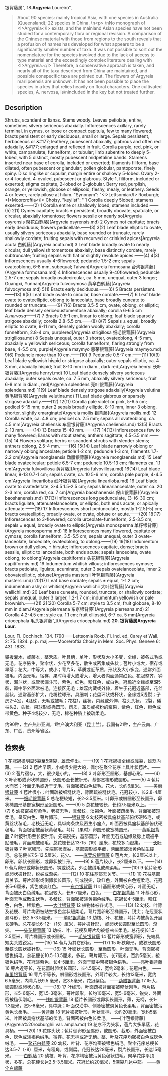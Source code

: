 银背藤属",
18.**Argyreia** Loureiro",

> About 90 species: mainly tropical Asia, with one species in Australia (Queensland); 22 species in China.&#x0D;\n&lt;p&gt;&#x0D;\nNo monograph of &lt;I&gt;Argyreia&lt;/I&gt; exists, and the mainland Asian species have not been studied for a contemporary flora or regional revision. A comparison of the Chinese material with those from regions to the south reveals that a profusion of names has developed for what appears to be a significantly smaller number of taxa. It was not possible to sort out the nomenclature for the species involved due to the lack of access to type material and the exceedingly complex literature dealing with &lt;I&gt;Argyreia.&lt;/I&gt; Therefore, a conservative approach is taken, and nearly all of the taxa described from China are maintained, and possible conspecific taxa are pointed out. The flowers of Argyreia marlipoensis are unknown. It has not been possible to place the species in a key that relies heavily on floral characters. One cultivated species, A. nervosa, is\nincluded in the key but not treated further.

## Description
Shrubs, scandent or lianas. Stems woody. Leaves petiolate, entire, sometimes silvery sericeous abaxially. Inflorescences axillary, rarely terminal, in cymes, or loose or compact capitula, few to many flowered; bracts persistent or early deciduous, small or large. Sepals persistent, herbaceous or &amp;#177; leathery, pubescent abaxially, glabrous and often red adaxially, &amp;#177; enlarged and reflexed in fruit. Corolla purple, red, pink, or white, campanulate, funnelform, or tubular; limb subentire to deeply 5-lobed, with 5 distinct, mostly pubescent midpetaline bands. Stamens inserted near base of corolla, included or exserted; filaments filiform, base dilated, often pubescent or glandular; pollen globular, pantoporate, finely spiny. Disc ringlike or cupular, margin entire or shallowly 5-lobed. Ovary 2- or 4-loculed, 4-ovuled, pubescent or glabrous. Style 1, filiform, included or exserted; stigma capitate, 2-lobed or 2-globular. Berry red, purplish, orange, or yellowish, globose or ellipsoid, fleshy, mealy, or leathery. Seeds 4 or fewer, rarely pilose at hilum.
  "Synonym": "&lt;I&gt;Lettsomia&lt;/I&gt; Roxburgh; &lt;I&gt;Moorcroftia&lt;/I&gt; Choisy.
  "keylist": "
1 Corolla deeply 5lobed; stamens exserted.——(2)
1 Corolla entire or shallowly lobed; stamens included.——(5)
2(1) Cymes capitate; bracts &#177; persistent, broadly obovate, spatulate, or circular, abaxially tomentose; flowers sessile or nearly so[Argyreia osyrensis 聚花白鹤藤](Argyreia osyrensis.md)
2 Cymes not capitate; bracts early deciduous; flowers pedicellate.——(3)
3(2) Leaf blade elliptic to ovate, usually silvery sericeous abaxially, base rounded or truncate, rarely shallowly cordate; fruiting sepals with recurved or crinkled apices[Argyreia acuta 白鹤藤](Argyreia acuta.md)
3 Leaf blade broadly ovate to nearly circular, dull yellowish tomentose abaxially, base distinctly cordate, rarely subtruncate; fruiting sepals with flat or slightly revolute apices.——(4)
4(3) Inflorescences usually 4-6flowered; peduncle 1.5-2 cm; sepals ovateoblong, 6-8 mm, subequal; Taiwan[Argyreia formosana 台湾银背藤](Argyreia formosana.md)
4 Inflorescences usually 9-40flowered; peduncle 2.5-7 cm; sepals broadly ovatecircular, ca. 5 mm, unequal, outer 3 longer; Guangxi, Yunnan[Argyreia fulvocymosa 黄伞白鹤藤](Argyreia fulvocymosa.md)
5(1) Bracts early deciduous.——(6)
5 Bracts persistent.——(13)
6(5) Leaf blade ovate to circular, base cordate.——(7)
6 Leaf blade ovate to ovateelliptic, oblong to lanceolate, base broadly cuneate to rounded or truncate.——(9)
7(6) Bracts 3.5-5 cm, ovate, oblong, or elliptic; leaf blade densely sericeoustomentose abaxially; corolla 6-6.5 cm <I>A.nervosa</I>——(7)
7 Bracts 0.5-1 cm, linear to oblong; leaf blade sparsely strigose abaxially; corolla 2.8-5.5 cm.——(8)
8(7) Sepals &#177; equal, broadly elliptic to ovate, 9-11 mm, densely golden woolly abaxially; corolla funnelform, 2.8-4 cm, purplered[Argyreia strigillosa 细毛银背藤](Argyreia strigillosa.md)
8 Sepals unequal, outer 3 shorter, ovateoblong, 4-5 mm, abaxially &#177; yellowish sericeous; corolla funnelform, flaring strongly from base, 4-5.5 cm, purple[Argyreia maymyo 思茅银背藤](Argyreia maymyo.md)
9(6) Peduncle more than 10 cm.——(10)
9 Peduncle 0.5-7 cm.——(11)
10(9) Leaf blade yellowish hispid or strigose abaxially; outer sepals elliptic, ca. 4 3 mm, abaxially hispid; fruit 8-10 mm in diam., dark red[Argyreia henryi 长叶银背藤](Argyreia henryi.md)
10 Leaf blade densely silvery sericeous abaxially; outer sepals ovate, ca. 7 5 mm, abaxially silvery sericeous; fruit 6-8 mm in diam., red[Argyreia splendens 亮叶银背藤](Argyreia splendens.md)
11(9) Leaf blade densely strigose adaxially[Argyreia velutina 黄毛银背藤](Argyreia velutina.md)
11 Leaf blade glabrous or sparsely strigose adaxially.——(12)
12(11) Corolla pale violet or pink, 5-6.5 cm; pedicel 5-15 mm; outer 2 sepals broadly elliptic, 8-10 mm, inner 3 oblong, shorter, slightly emarginate[Argyreia mollis 银背藤](Argyreia mollis.md)
12 Corolla white, ca. 4.8 cm; pedicel ca. 2.5 mm; sepals all ovateoblong, ca. 4.5 mm[Argyreia cheliensis 车里银背藤](Argyreia cheliensis.md)
13(5) Bracts 2-13 mm.——(14)
13 Bracts 15-40 mm.——(17)
14(13) Inflorescences few to many flowered; lianas with stout stems; anthers sagittate, 4.5-5.5 mm.——(15)
14 Flowers solitary; herbs or scandent shrubs with slender stems; anthers oblong, 2.5-4 mm.——(16)
15(14) Leaf blade narrowly oblong or narrowly oblonglanceolate; petiole 1-2 cm; peduncle 1-3 cm; filaments 1.7-2.2 cm[Argyreia monglaensis 勐腊银背藤](Argyreia monglaensis.md)
15 Leaf blade ovatecircular; petiole 6.5-7 cm; peduncle 10.5-13 cm; filaments ca. 1.1 cm[Argyreia fulvovillosa 黄背藤](Argyreia fulvovillosa.md)
16(14) Leaf blade linear, 9-13 0.7-1 cm; sepals ovate, ca. 10 5-6 mm; corolla pale purple, 4-4.5 cm[Argyreia lineariloba 线叶银背藤](Argyreia lineariloba.md)
16 Leaf blade ovate to ovatedeltate, 3-4.5 1.5-2.5 cm; sepals linearlanceolate, outer ca. 20 2-3 mm; corolla red, ca. 7 cm[Argyreia baoshanensis 保山银背藤](Argyreia baoshanensis.md)
17(13) Inflorescences long pedunculate, (3-)6-30 cm; bracts ligulate, attenuatelanceolate, or elliptic, both ends acute, or apically attenuate.——(18)
17 Inflorescences short pedunculate, mostly 1-2.5(-5) cm; bracts ovateelliptic, broadly ovate, or ovate, obtuse or acute.——(20)
18(17) Inflorescences to 3-flowered; corolla urceolate-funnelform, 2.5-3.5 cm; sepals &#177; equal, broadly ovate to elliptic[Argyreia monosperma 单籽银背藤](Argyreia monosperma.md)
18 Inflorescences many flowered, capitate or cymose; corolla funnelform, 3.5-5.5 cm; sepals unequal, outer 3 ovate-lanceolate, lanceolate, ovateoblong, to oblong.——(19)
19(18) Indumentum brown or dull yellow, &#177; hirsute; inflorescences capitate, dense; bracts sessile, elliptic to lanceolate, both ends acute; sepals lanceolate, ovate oblong, to oblong[Argyreia capitiformis 头花银背藤](Argyreia capitiformis.md)
19 Indumentum whitish villous; inflorescences cymose; bracts petiolate, ligulate, acuminate; outer 3 sepals ovatelanceolate, inner 2 obovateelliptic, obtuse[Argyreia mastersii 叶苞银背藤](Argyreia mastersii.md)
20(17) Leaf base cordate; sepals &#177; equal, 1-1.2 cm; indumentum ashy or whitish[Argyreia wallichii 大叶银背藤](Argyreia wallichii.md)
20 Leaf base cuneate, rounded, truncate, or shallowly cordate; sepals unequal, outer 3 larger, 1.2-1.7 cm; indumentum yellowish or pale brownish.——(21)
21(20) Corolla 5-7 cm; style to 3.5 cm; fruit globose, 8-10 mm in diam.[Argyreia pierreana 东京银背藤](Argyreia pierreana.md)
21 Corolla 4.2-4.5 cm; style ca. 1.1 cm; fruit ellipsoid, 6-7 ca. 5 mm[Argyreia eriocephala 毛头银背藤",](Argyreia eriocephala.md)
**20. 银背藤属Argyreia Lour.**

Lour. Fl. Cochinch. 134. 1790——Lettsomia Roxb. Fl. Ind. ed. Carey et Wall. 2: 75. 1824. p. p. maj.——Mooreroftia Choisy in Mem. Soc. Phys. Geneve 6: 431. 1833.

攀援灌木，或藤本，茎禾质。叶具柄，单叶，形状及大小多变，全缘，被各式毛或无毛。花序腋生，聚伞状，少花至多花，散生或密集成头状；苞片小或大，宿存或早落；花大，中等大，或小；萼片5，草质或近革质，形状及大小多变，通常外面被毛，内面无毛，宿存，果时稍增大或增大，增大者内面通常红色。花冠整齐，钟状，漏斗状，或管状漏斗形，紫色，红色，粉红色，或白色，冠檐近全缘或至深5裂，瓣中带外面常被毛，连接区无毛；雄蕊内藏或外伸，着生于花冠近基部，花丝丝状，通常基部扩大，花粉粒球形，具细刺；花盘环状或杯状，全缘或5浅裂；子房2-4室，4胚珠，无毛或被毛；花柱1，丝状，内藏或外伸，柱头头状， 2裂，稀柱头2，头状。果球形或椭圆形，肉质，革质或被粉的浆果，紫色，红色，橙色或带黄色。种子4或较少，无毛，稀在种脐上被疏柔毛。

约90种，主产热带亚洲，1种产澳大利亚（昆士兰）。我国有21种，主产云南、广东、广西、贵州等省区。

## 检索表

1 花冠冠檐明显5裂至5深裂，雄蕊伸出。——(19)
1 花冠冠檐全缘或浅裂，雄蕊内藏。——(2)
2 苞片早落，小或很少是大的，偶尔在聚伞花序上具叶状苞片。——(3)
2 苞片宿存，大，很少是小的。——(8)
3 叶卵形至圆形，基部心形。——(4)
3 叶卵形或卵状椭圆形，长圆形至长披针形，基部宽楔形或圆形。——(5)
4 苞片大而宽；叶面无毛或近于无毛，背面密被白色绒毛。花大，长约6厘米。 ——[美丽银背藤](Argyreia%20nervosa.md)
4 苞片很小；叶面疏被细糙伏毛，背面疏被糙伏毛。花冠较小，长2.8-4厘米。 ——[细毛银背藤](Argyreia%20strigillosa.md)
5 总花梗较短，长2-3.5厘米。叶卵形或椭圆形至长圆形，卵状椭圆形基部宽楔形至近圆形。——(6)
5 总花梗较长，长约7.5厘米以上。——(7)
6 幼枝密被短柔毛，老枝无毛，具皱纹，淡褐色。叶面被疏柔毛，背面密被短柔毛，呈灰白色、萼片卵形。 ——[银背藤](Argyreia%20obtusifolia.md)
6 幼枝密被具瘤状基部俯伏硬毡毛，或黄丝状毡毛，老枝近无毛，具纵向条纹及密生小瘤点。叶面密被具瘤状基部俯伏硬毡毛，背面极密被丝状黄毡毛。萼片（果时）卵圆形或宽椭圆形。 ——[黄毛银背藤](Argyreia%20velutina.md)
7 叶披针形至长披针形，先端锐尖，基部圆形，叶面无石或边缘及脉上疏被平贴硬毛，背面疏被硬毛。总花梗长达13-15（19）厘米，花较多而密集。 ——[长叶银背藤](Argyreia%20henryi.md)
7 叶宽卵形，先端尾状骤尖，基部圆形或平截，两面疏被淡黄色贴生硬毛。总花梗长7.5-12.5厘米，花少。 ——[麻栗坡银背藤](Argyreia%20marlipoensis.md)
8 苞片大，长2厘米以上，卵形，卵状长圆形，或卵状披针形。——(9)
8 苞片较小，长2厘米以下。——(14)
9 苞片卵形或卵状长圆形，钝或锐尖，外面被绒毛或疏柔毛。——(10)
9 苞片卵形或卵状披针形，锐尖或渐尖。——(12)
10 花柱基部无关节。——(11)
10 花柱基部具关节。萼片卵形或倒卵状长圆形，钝或锐尖，玫红色，外面被白色短柔毛。花冠长5-6厘米，紫色或淡红色。 ——[东京银背藤](Argyreia%20pierreana.md)
11 叶基圆形或微心形，叶面无毛，背面被灰白色绒毛。花冠较大，长6-7厘米，白色。——[白花银背藤](Argyreia%20seguinii.md)
11 叶基心形，叶面无毛或散生伏毛，多皱纹，背面密被淡黄褐色绒毛。花冠长4-5厘米，粉红色，白色，稀紫色。——[大叶银背藤](Argyreia%20wallichii.md)
12 植物体被各式毛。——(13)
12 幼枝、叶背及花梗、萼片均密被贴生银色丝状短柔毛。萼片宽卵形至椭圆形，锐尖；花冠壶状漏斗形，长2.5-3.5厘米。——[单籽银背藤](Argyreia%20monosperma.md)
13 幼枝、叶、花梗，萼片均被黄色开展长硬毛。总花梗长6-12-（15）厘米，萼片披针形， 或卵状长圆形至长圆形，渐尖。 ——[头花银背藤](Argyreia%20capitata.md)
13 幼枝、叶、花梗及萼片均被卷曲长柔毛。总花梗长1.5-2.5厘米，萼片椭圆形或长圆形。 ——[毛头银背藤](Argyreia%20eriocephala.md)
14 苞片卵形或宽卵形，先端具短尖头或锐尖。——(15)
14 苞片为其它形状。——(17)
15 叶狭卵形，或狭长圆形至狭长圆状披针形。——(16)
15 叶卵状长圆形，至椭圆形，叶面无毛，背面密被银色绢毛。总花梗长10.5-13.5厘米，多花，萼片卵形，长7毫米，宽约5毫米，被银色绢毛，花冠淡紫色，长4-5厘米，外面于瓣中带被银色绢毛。 ——[亮叶银背藤](Argyreia%20splendens.md)
16 萼片近等长，在花蕾时卵状长圆形，长4.5毫米，宽约2毫米；花冠白色。 ——[车里银背藤](Argyreia%20cheliensis.md)
16 萼片不等长，椭圆形或长圆形，外萼片较大，长约13毫米，宽约6.5毫米，内萼片长9.5 毫米，宽3.5毫米，花冠紫色。 ——[勐腊银背藤](Argyreia%20monglaensis.md)
17 叶大，卵圆形或卵状心形。——(18)
17 叶线形，叶面疏被背面密被糙伏刚毛，苞片钻形，长5-6毫米，宽1.5-3毫米，萼片卵形，长约10毫米，宽5-6毫米，锐尖，外面密被糙伏刚毛。 ——[线叶银背藤](Argyreia%20lineariloba.md)
18 苞片长圆形或卵状长圆形，薄，无柄，长1-1.3厘米，宽5-8毫米，具中脉；叶面仅沿中、侧脉密被淡黄色长柔毛，背面密被污黄色长柔毛。 ——[黄背藤](Argyreia%20fulvovillosa.md)
18 苞片狭披针形，叶状具柄，长约20毫米，宽约5毫米。叶面被具瘤状基部的伏毛，背面密被白色长柔毛。 ——[叶苞银背藤](Argyreia%20roxburghii var. ampla.md)
19 花序不为头状，苞片大多早落，花具柄。——(20)
19 花序头状；苞片倒卵形至匙形，或圆形，截形，外面密被白色、灰色或淡褐色绒毛、宿存。花无柄或近无柄。茎、叶及花序均密被白色或灰色绒毛。 ——[聚花白鹤藤](Argyreia%20osyrensis.md)
20 幼枝、叶背、花序均密被银色绢毛。聚伞花序总梗长达3.5-7（-8）厘米，有稜角，或侧扁。花冠长达28毫米，裂片长圆形，长达15毫米。 ——[白鹤藤](Argyreia%20acuta.md)
20 幼枝、叶背、花序均密被污黄色毡状绒毛。聚伞花序平顶状，多花，总花梗长达2.5-3.5厘米。花冠长约20毫米，5深裂几达中部。 ——[黄伞白鹤藤](Argyreia%20fulvocymosa.md)
